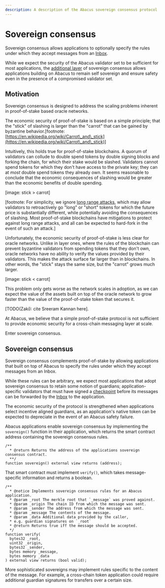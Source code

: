 ```yaml
---
description: A description of the Abacus sovereign consensus protocol
---
```


# Sovereign consensus

Sovereign consensus allows applications to optionally specify the rules under which they accept messages from an [Inbox](../messaging/inbox.md).

While we expect the security of the Abacus validator set to be sufficient for most applications, the [additional layer](https://en.wikipedia.org/wiki/Swiss\_cheese\_model) of sovereign consensus allows applications building on Abacus to remain self sovereign and ensure safety even in the presence of a compromised validator set.

## Motivation

Sovereign consensus is designed to address the scaling problems inherent in proof-of-stake based oracle networks.

The economic security of proof-of-stake is based on a simple principle; that the "stick" of slashing is larger than the "carrot" that can be gained by byzantine behavior.\[footnote: [https://en.wikipedia.org/wiki/Carrot\_and\_stick](https://en.wikipedia.org/wiki/Carrot\_and\_stick)]

Intuitively, this holds true for proof-of-stake blockchains. A quorum of validators can collude to double spend tokens by double signing blocks and forking the chain, for which their stake would be slashed. Validators cannot spend tokens for which they don't have access to the private key; they can at _most_ double spend tokens they already own. It seems reasonable to conclude that the economic consequences of slashing would be greater than the economic benefits of double spending.

\[image: stick > carrot]

\[footnote: For simplicity, we ignore [long range attacks](https://blog.positive.com/rewriting-history-a-brief-introduction-to-long-range-attacks-54e473acdba9), which may allow validators to retroactively go "long" or "short" tokens for which the future price is substantially different, while potentially avoiding the consequences of slashing. Most proof-of-stake blockchains have mitigations to protect against long range attacks, and all can be expected to hard-fork in the event of such an attack.]

Unfortunately, the economic security of proof-of-stake is less clear for oracle networks. Unlike in layer ones, where the rules of the blockchain can prevent byzantine validators from spending tokens that they don't own, oracle networks have no ability to verify the values provided by their validators. This makes the attack surface far larger than in blockchains. In other words, the "stick" stays the same size, but the "carrot" grows much larger.

\[image: stick < carrot]

This problem only gets worse as the network scales in adoption, as we can expect the value of the assets built on top of the oracle network to grow faster than the value of the proof-of-stake token that secures it.

\[TODO(Zaki): cite Sreeram Kannan here].

At Abacus, we believe that a simple proof-of-stake protocol is not sufficient to provide economic security for a cross-chain messaging layer at scale.

Enter sovereign consensus.

## Sovereign consensus

Sovereign consensus complements proof-of-stake by allowing applications that built on top of Abacus to specify the rules under which they accept messages from an Inbox.

While these rules can be arbitrary, we expect most applications that adopt sovereign consensus to retain some notion of guardians; application-specific validators that must have signed a [checkpoint](../messaging/#checkpoints) before its messages can be forwarded by the [Inbox](../messaging/inbox.md) to the application.

The economic security of the protocol is strengthened when applications select incentive aligned guardians, as an application's native token can be expected to depreciate in the event of an Abacus safety failure.

Abacus applications enable sovereign consensus by implementing the `sovereign()` function in their application, which returns the smart contract address containing the sovereign consensus rules.

```solidity
/**
  * @return Returns the address of the applications sovereign consensus contract.
  **/
function sovereign() external view returns (address);
```

That smart contract must implement `verify()`, which takes message-specific information and returns a boolean.

```solidity
/**
  * @notice Implements sovereign consensus rules for an Abacus application.
  * @param _root The merkle root that `_message` was proved against.
  * @param _origin The chain ID from which the message was sent. 
  * @param _sender The address from which the message was sent.
  * @param _message The contents of the message.
  * @param _data Additional data provided by the caller,
  * e.g. guardian signatures on `_root`
  * @return Returns true iff the message should be accepted.
  */
function verify(
  bytes32 _root,
  uint32 _origin,
  bytes32 _sender,
  bytes memory _message,
  bytes memory _data
) external view returns (bool valid);
```

More sophisticated sovereigns may implement rules specific to the content of the message. For example, a cross-chain token application could require additional guardian signatures for transfers over a certain size.


